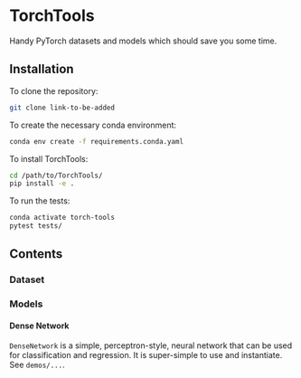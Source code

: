 # TorchTools
Handy PyTorch  datasets and models which should save you some time.


## Installation
To clone the repository:
```bash
git clone link-to-be-added
```

To create the necessary conda environment:
```bash
conda env create -f requirements.conda.yaml
```

To install TorchTools:
```bash
cd /path/to/TorchTools/
pip install -e .
```

To run the tests:
```bash
conda activate torch-tools
pytest tests/
```

## Contents


### Dataset


### Models

#### Dense Network
`DenseNetwork` is a simple, perceptron-style, neural network that can be used
for classification and regression. It is super-simple to use and instantiate.
See `demos/...`.